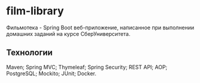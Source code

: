 # film-library

Фильмотека - Spring Boot веб-приложение, написанное при выполнении домашних заданий на курсе СберУниверситета.

## Технологии

Maven; Spring MVC; Thymeleaf; Spring Security; REST API; AOP; PostgreSQL; Mockito; JUnit; Docker.
